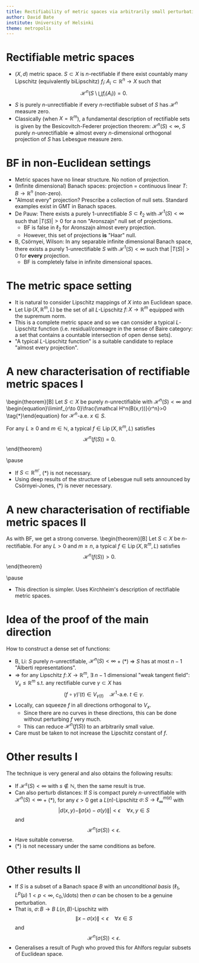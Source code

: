 ```yaml
---
title: Rectifiability of metric spaces via arbitrarily small perturbations
author: David Bate
institute: University of Helsinki
theme: metropolis
---
```


# Rectifiable metric spaces
*   $(X,d)$ metric space.  $S\subset X$ is $n$-rectifiable if there exist countably many Lipschitz (equivalently biLipschitz) $f_i\colon A_i \subset \mathbb R^n \to X$ such that
$$\mathcal H^n(S\setminus \bigcup f_i(A_i))=0.$$
*   $S$ is purely $n$-unrectifiable if every $n$-rectifiable subset of $S$ has $\mathcal H^n$ measure zero.
*   Classically (when $X=\mathbb R^m$), a fundamental description of rectifiable sets is given by the Besicovitch-Federer projection theorem: $\mathcal H^n(S)<\infty$, $S$ purely $n$-unrectifiable $\Rightarrow$ almost every $n$-dimensional orthogonal projection of $S$ has Lebesgue measure zero.

# BF in non-Euclidean settings
*   Metric spaces have no linear structure.  No notion of projection.
*   (Infinite dimensional) Banach spaces: projection = continuous linear $T \colon B \to \mathbb R^n$ (non-zero).
*   "Almost every" projection? Prescribe a collection of null sets.  Standard examples exist in GMT in Banach spaces.
*   De Pauw: There exists a purely 1-unrectifiable $S\subset \ell_2$ with $\mathcal H^1(S)<\infty$ such that $|T(S)|>0$ for a non "Aronszajn" null set of projections.
    -   BF is false in $\ell_2$ for Aronszajn almost every projection.
    -   However, this set of projections **is** "Haar" null.
*   B, Csörnyei, Wilson: In any separable infinite dimensional Banach space, there exists a purely 1-unrectifiable $S$ with $\mathcal H^1(S)<\infty$ such that $|T(S)|>0$ for **every** projection.
    -   BF is completely false in infinite dimensional spaces.

# The metric space setting
*   It is natural to consider Lipschitz mappings of $X$ into an Euclidean space.
*   Let $\operatorname{Lip}(X,\mathbb R^m, L)$ be the set of all $L$-Lipschitz $f\colon X \to \mathbb R^m$ equipped with the supremum norm.
*   This is a complete metric space and so we can consider a typical $L$-Lipschitz function (i.e. residual/comeagre in the sense of Baire category: a set that contains a countable intersection of open dense sets).
*   "A typical $L$-Lipschitz function" is a suitable candidate to replace "almost every projection".

# A new characterisation of rectifiable metric spaces I

\begin{theorem}[B]
  Let $S\subset X$ be purely $n$-unrectifiable with $\mathcal H^n(S)<\infty$ and
  \begin{equation}\liminf_{r\to 0}\frac{\mathcal H^n(B(x,r))}{r^n}>0 \tag{$*$}\end{equation}
  for $\mathcal H^n$-a.e. $x\in S$.

  For any $L\geq 0$ and $m\in\mathbb N$, a typical $f \in \operatorname{Lip}(X,\mathbb R^m,L)$ satisfies
  $$\mathcal H^n(f(S))=0.$$
\end{theorem}

\pause

*   If $S\subset \mathbb R^{m'}$, $(*)$ is not necessary.
*   Using deep results of the structure of Lebesgue null sets announced by Csörnyei-Jones, $(*)$ is never necessary.

# A new characterisation of rectifiable metric spaces II
As with BF, we get a strong converse.
\begin{theorem}[B]
  Let $S\subset X$ be $n$-rectifiable.
  For any $L > 0$ and $m\geq n$, a typical $f \in \operatorname{Lip}(X,\mathbb R^m,L)$ satisfies
  $$\mathcal H^n(f(S))>0.$$
\end{theorem}

\pause

*   This direction is simpler.  Uses Kirchheim's description of rectifiable metric spaces.

# Idea of the proof of the main direction
How to construct a dense set of functions:

*   B, Li: $S$ purely $n$-unrectifiable, $\mathcal H^n(S)<\infty$ + $(*)$ $\Rightarrow$ $S$ has at most $n-1$ "Alberti representations".
*   $\Rightarrow$ for any Lipschitz $f\colon X \to \mathbb R^m$, $\exists$ $n-1$ dimensional "weak tangent field": $V_x \leq \mathbb R^m$ s.t. any rectifiable curve $\gamma \subset X$ has
$$(f\circ \gamma)'(t) \in V_{\gamma(t)} \quad \mathcal H^1\text{-a.e. } t\in \gamma.$$
*   Locally, can squeeze $f$ in all directions orthogonal to $V_x$.
    -   Since there are no curves in these directions, this can be done without perturbing $f$ very much.
    -   This can reduce $\mathcal H^n(f(S))$ to an arbitrarily small value.    
*   Care must be taken to not increase the Lipschitz constant of $f$.

# Other results I
The technique is very general and also obtains the following results:

*   If $\mathcal H^s(S)<\infty$ with $s\not\in \mathbb N$, then the same result is true.
*   Can also perturb distances: If $S$ is compact purely $n$-unrectifiable with $\mathcal H^n(S)<\infty$ + $(*)$, for any $\epsilon>0$ get a $L(n)$-Lipschitz $\sigma \colon S \to \ell_\infty^{m(\epsilon)}$ with
$$|d(x,y)- \|\sigma(x)-\sigma(y)\||<\epsilon \quad \forall x,y\in S$$
and
$$\mathcal H^n(\sigma(S))<\epsilon.$$
*   Have suitable converse.
*   $(*)$ is not necessary under the same conditions as before.

# Other results II

*   If $S$ is a subset of a Banach space $B$ with an _unconditional basis_ ($\ell_1$, $L^p(\mu)$ $1<p<\infty$, $c_0$,\ldots) then $\sigma$ can be chosen to be a genuine perturbation.
*   That is, $\sigma \colon B \to B$ $L(n,B)$-Lipschitz with
$$\|x - \sigma(x)\|<\epsilon \quad \forall x\in S$$
and
$$\mathcal H^n(\sigma(S))<\epsilon.$$
*   Generalises a result of Pugh who proved this for Ahlfors regular subsets of Euclidean space.
